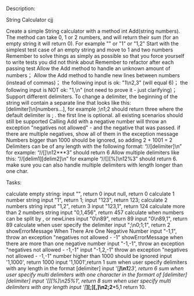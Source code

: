 Description:

String Calculator cjj

Create a simple String calculator with a method int Add(string numbers). The method can take 0, 1 or 2 numbers, and will return their sum (for an empty string it will return 0). For example "" or "1" or "1,2"
Start with the simplest test case of an empty string and move to 1 and two numbers
Remember to solve things as simply as possible so that you force yourself to write tests you did not think about
Remember to refactor after each passing test
Allow the Add method to handle an unknown amount of numbers；
Allow the Add method to handle new lines between numbers (instead of commas)；
the following input is ok: "1\n2,3" (will equal 6)；
the following input is NOT ok: "1,\n" (not need to prove it - just clarifying)；
Support different delimiters. To change a delimiter, the beginning of the string will contain a separate line that looks like this: [delimiter]\n[numbers...], for example ;\n1;2 should return three where the default delimiter is ; .
the first line is optional. all existing scenarios should still be supported
Calling Add with a negative number will throw an exception "negatives not allowed" - and the negative that was passed.
if there are multiple negatives, show all of them in the exception message
Numbers bigger than 1000 should be ignored, so adding 2 + 1001 = 2
Delimiters can be of any length with the following format: “//[delimiter]\n” for example: “//[]\n12***3” should return 6
Allow multiple delimiters like this: “//[delim1][delim2]\n” for example “//[][%]\n12%3” should return 6.
make sure you can also handle multiple delimiters with length longer than one char.

Tasks:

calculate empty string:
input "", return 0
input null, return 0
calculate 1 number string
input "1", return 1;
input "123", return 123;
calculate 2 numbers string
input "1,2", return 3
input "123,1", return 124
calculate more than 2 numbers string
input "0,1,456", return 457
calculate when numbers can be split by , or newLines
input "0\n89", return 89
input "0\n89,1", return 89
calculate when user specify the delimiter
input ";\n0;1;1", return 2
showErrorMessage When There Are One Negative Number
input "-1,1", throw an exception "negatives not allowed - -1"
showErrorMessage when there are more than one negative number
input "-1,-1", throw an exception "negatives not allowed - -1,-1"
input "-1,2,-1" throw an exception "negatives not allowed - -1,-1"
number higher than 1000 should be ignored
input '1,1000', return 1000
input '1,1001',return 1
sum when user specify delimiters with any length in the format [delimiter]
input '[***]\n1***2***3', return 6
sum when user specify multi delimiters with one character in the formart of [delimiter][delimiter]
input '[*][%]\n2*5%1', return 8
sum when user specify multi delimiters with any length
input '[***][;][,]\n2;2***5,1 return 10.
